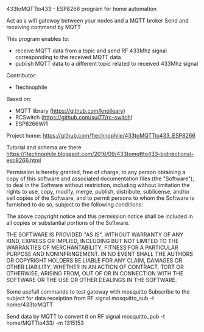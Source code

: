 433toMQTTto433  - ESP8266 program for home automation 

   Act as a wifi gateway between your nodes and a MQTT broker
   Send and receiving command by MQTT
 
  This program enables to:
 - receive MQTT data from a topic and send RF 433Mhz signal corresponding to the received MQTT data
 - publish MQTT data to a different topic related to received 433Mhz signal

  Contributor:
  - 1technophile

  Based on:
  - MQTT library (https://github.com/knolleary)
  - RCSwitch (https://github.com/sui77/rc-switch)
  - ESP8266Wifi
  
  Project home: https://github.com/1technophile/433toMQTTto433_ESP8266

  Tutorial and schema are there https://1technophile.blogspot.com/2016/09/433tomqttto433-bidirectional-esp8266.html

Permission is hereby granted, free of charge, to any person obtaining a copy of this software 
and associated documentation files (the "Software"), to deal in the Software without restriction, 
including without limitation the rights to use, copy, modify, merge, publish, distribute, sublicense, 
and/or sell copies of the Software, and to permit persons to whom the Software is furnished to do so, 
subject to the following conditions:

The above copyright notice and this permission notice shall be included in all copies or substantial portions of the Software.

THE SOFTWARE IS PROVIDED "AS IS", WITHOUT WARRANTY OF ANY KIND, EXPRESS OR IMPLIED, INCLUDING BUT NOT LIMITED 
TO THE WARRANTIES OF MERCHANTABILITY, FITNESS FOR A PARTICULAR PURPOSE AND NONINFRINGEMENT. IN NO EVENT SHALL 
THE AUTHORS OR COPYRIGHT HOLDERS BE LIABLE FOR ANY CLAIM, DAMAGES OR OTHER LIABILITY, WHETHER IN AN ACTION OF 
CONTRACT, TORT OR OTHERWISE, ARISING FROM, OUT OF OR IN CONNECTION WITH THE SOFTWARE OR THE USE OR OTHER DEALINGS IN THE SOFTWARE.

Some usefull commands to test gateway with mosquitto
Subscribe to the subject for data receiption from RF signal
mosquitto_sub -t home/433toMQTT

Send data by MQTT to convert it on RF signal
mosquitto_pub -t home/MQTTto433/ -m 1315153
